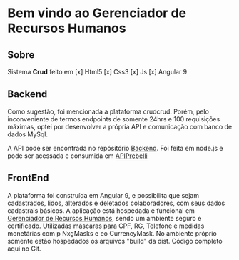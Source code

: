 # Bem vindo ao Gerenciador de Recursos Humanos

## Sobre ##

Sistema **Crud** feito em 
[x] Html5
[x] Css3
[x] Js
[x] Angular 9

## Backend ##

Como sugestão, foi mencionada a plataforma crudcrud. Porém, pelo inconveniente de termos endpoints de somente 24hrs e 100 requisições máximas, optei por desenvolver a própria API e comunicação com banco de dados MySql.

A API pode ser encontrada no repósitório [Backend](https://github.com/ClaytonPrebelli/backend).
Foi feita em node.js e pode ser acessada e consumida em [APIPrebelli](https://backendpreb.herokuapp.com/colaborador)

## FrontEnd ##

A plataforma foi construída em Angular 9, e possibilita que sejam cadastrados, lidos, alterados e deletados colaboradores, com seus dados cadastrais básicos.
A aplicação está hospedada e funcional em [Gerenciador de Recursos Humanos](https://prebelli.online/rh), sendo um ambiente seguro e certificado.
Utilizadas máscaras para CPF, RG, Telefone e medidas monetárias com p NxgMasks e eo CurrencyMask.
No ambiente próprio somente estão hospedados os arquivos "build" da dist. Código completo aqui no Git. 



